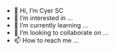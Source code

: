 - 👋 Hi, I’m Cyer SC
- 👀 I’m interested in ...
- 🌱 I’m currently learning ...
- 💞️ I’m looking to collaborate on ...
- 📫 How to reach me ...

<!---
sanceng/sanceng is a ✨ special ✨ repository because its `README.md` (this file) appears on your GitHub profile.
You can click the Preview link to take a look at your changes.
--->

